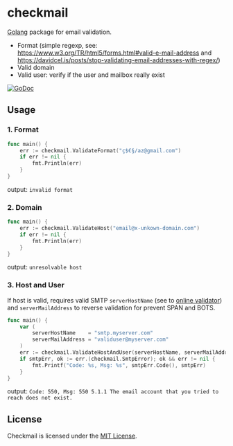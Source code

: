 # checkmail
[Golang](http://golang.org/) package for email validation.

 - Format (simple regexp, see: https://www.w3.org/TR/html5/forms.html#valid-e-mail-address and https://davidcel.is/posts/stop-validating-email-addresses-with-regex/)
 - Valid domain
 - Valid user: verify if the user and mailbox really exist

[![GoDoc](https://godoc.org/github.com/badoux/checkmail?status.png)](https://godoc.org/github.com/badoux/checkmail)

## Usage

### 1. Format
```go
func main() {
    err := checkmail.ValidateFormat("ç$€§/az@gmail.com")
    if err != nil {
        fmt.Println(err)
    }
}
```
output: `invalid format`

### 2. Domain
```go
func main() {
    err := checkmail.ValidateHost("email@x-unkown-domain.com")
    if err != nil {
        fmt.Println(err)
    }
}
```
output: `unresolvable host`

### 3. Host and User

If host is valid, requires valid SMTP `serverHostName` (see to [online validator](https://mxtoolbox.com/SuperTool.aspx)) and `serverMailAddress` to reverse validation 
for prevent SPAN and BOTS.

```go
func main() {
    var (
        serverHostName    = "smtp.myserver.com"
        serverMailAddress = "validuser@myserver.com"
    )
    err := checkmail.ValidateHostAndUser(serverHostName, serverMailAddress, "unknown-user-129083726@gmail.com")
    if smtpErr, ok := err.(checkmail.SmtpError); ok && err != nil {
        fmt.Printf("Code: %s, Msg: %s", smtpErr.Code(), smtpErr)
    }
}
```
output: `Code: 550, Msg: 550 5.1.1 The email account that you tried to reach does not exist.`

## License

Checkmail is licensed under the [MIT License](./LICENSE).
